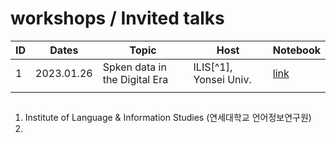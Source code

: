 # workshops / Invited talks

|ID|Dates|Topic|Host|Notebook|
|--|--|--|--|--|
|1|2023.01.26|Spken data in the Digital Era|ILIS[^1], Yonsei Univ.|[link](https://github.com/MK316/workshops/blob/main/20230126_yonsei/readme.md)|
| | | | |

##
1. Institute of Language & Information Studies (연세대학교 언어정보연구원)
2. 
